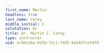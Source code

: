 ```yaml
---
first_name: Martin
headless: true
last_name: Carey
middle_initial: C.
salutation: Dr.
title: Dr. Martin C. Carey
type: instructor
uid: ec9dc28a-015b-72c1-f455-be545fcefdf8
---
```

